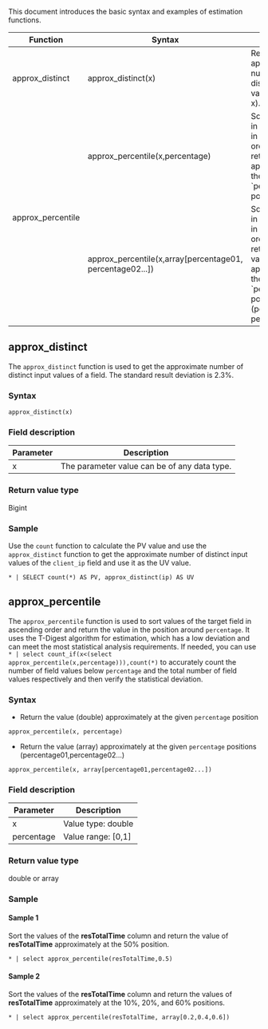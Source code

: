 This document introduces the basic syntax and examples of estimation functions.

<table>
	<thead>
		<tr>
		<th>Function</th>
		<th>Syntax</th>
		<th>Description</th>
		</tr>
	</thead>
	<tbody>
		<tr>
			<td>approx_distinct</td>
			<td>approx_distinct(x)</td>
			<td>Returns the approximate number of distinct input values (column x).</td>
		</tr>
		<tr>
			<td rowspan=2>approx_percentile</td>
			<td>approx_percentile(x,percentage)</td>
			<td>Sorts the values in the x column in ascending order and returns the value approximately at the given `percentage` position.</td>
		</tr>
		<tr>
			<td>approx_percentile(x,array[percentage01, percentage02...])</td>
			<td>Sorts the values in the x column in ascending order and returns the values approximately at the given `percentage` positions (percentage01, percentage02...).</td>
		</tr>
	</tbody>
</table>

## approx_distinct

The `approx_distinct` function is used to get the approximate number of distinct input values of a field. The standard result deviation is 2.3%.

### Syntax

```
approx_distinct(x)
```

### Field description

| Parameter | Description |
| ---- | ---------------------- |
| x    | The parameter value can be of any data type.           |

### Return value type

Bigint

### Sample

Use the `count` function to calculate the PV value and use the `approx_distinct` function to get the approximate number of distinct input values of the `client_ip` field and use it as the UV value.

```
* | SELECT count(*) AS PV, approx_distinct(ip) AS UV
```



## approx_percentile

The `approx_percentile` function is used to sort values of the target field in ascending order and return the value in the position around `percentage`. It uses the T-Digest algorithm for estimation, which has a low deviation and can meet the most statistical analysis requirements. If needed, you can use `* | select count_if(x<(select approx_percentile(x,percentage))),count(*)` to accurately count the number of field values below `percentage` and the total number of field values respectively and then verify the statistical deviation.

### Syntax

- Return the value (double) approximately at the given `percentage` position
```
approx_percentile(x, percentage)
```
- Return the value (array) approximately at the given `percentage` positions (percentage01,percentage02...)
```
approx_percentile(x, array[percentage01,percentage02...])
```

### Field description

| Parameter | Description |
| ---------- | --------------------------- |
| x          | Value type: double        |
| percentage | Value range: [0,1] |

### Return value type

double or array

### Sample
#### Sample 1
Sort the values of the **resTotalTime** column and return the value of **resTotalTime** approximately at the 50% position.
```
* | select approx_percentile(resTotalTime,0.5)
```



#### Sample 2
Sort the values of the **resTotalTime** column and return the values of **resTotalTime** approximately at the 10%, 20%, and 60% positions.
```
* | select approx_percentile(resTotalTime, array[0.2,0.4,0.6])
```



